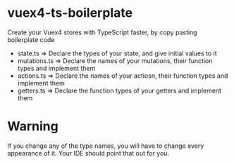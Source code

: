 # vuex4-ts-boilerplate
Create your Vuex4 stores with TypeScript faster, by copy pasting boilerplate code

<ul>
  <li>state.ts     => Declare the types of your state, and give initial values to it</li>
  <li>mutations.ts => Declare the names of your mutations, their function types and implement them</li>
  <li>actions.ts   => Declare the names of your actiosn, their function types and implement them</li>
  <li>getters.ts   => Declare the function types of your getters and implement them</li>
 </ul>
 
 # Warning
 If you change any of the type names, you will have to change every appearance of it. Your IDE should point that out for you.


